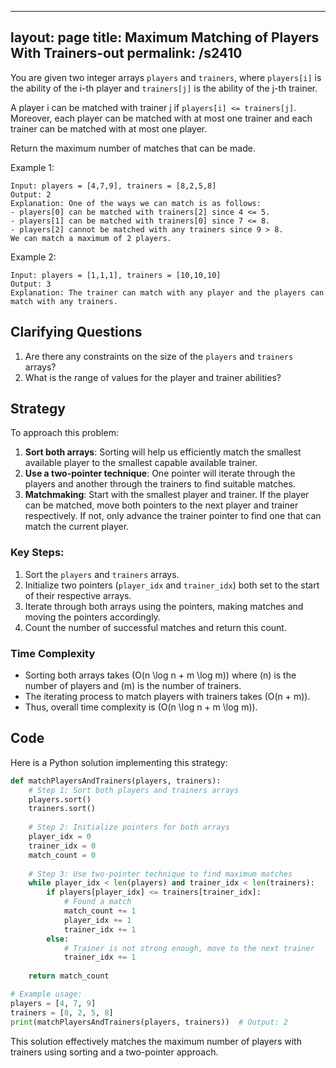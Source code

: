 
---
layout: page
title:  Maximum Matching of Players With Trainers-out
permalink: /s2410
---

You are given two integer arrays `players` and `trainers`, where `players[i]` is the ability of the i-th player and `trainers[j]` is the ability of the j-th trainer.

A player i can be matched with trainer j if `players[i] <= trainers[j]`. Moreover, each player can be matched with at most one trainer and each trainer can be matched with at most one player.

Return the maximum number of matches that can be made.

Example 1:
```
Input: players = [4,7,9], trainers = [8,2,5,8]
Output: 2
Explanation: One of the ways we can match is as follows:
- players[0] can be matched with trainers[2] since 4 <= 5.
- players[1] can be matched with trainers[0] since 7 <= 8.
- players[2] cannot be matched with any trainers since 9 > 8.
We can match a maximum of 2 players.
```

Example 2:
```
Input: players = [1,1,1], trainers = [10,10,10]
Output: 3
Explanation: The trainer can match with any player and the players can match with any trainers.
```

## Clarifying Questions
1. Are there any constraints on the size of the `players` and `trainers` arrays?
2. What is the range of values for the player and trainer abilities?

## Strategy

To approach this problem:
1. **Sort both arrays**: Sorting will help us efficiently match the smallest available player to the smallest capable available trainer.
2. **Use a two-pointer technique**: One pointer will iterate through the players and another through the trainers to find suitable matches.
3. **Matchmaking**: Start with the smallest player and trainer. If the player can be matched, move both pointers to the next player and trainer respectively. If not, only advance the trainer pointer to find one that can match the current player.

### Key Steps:
1. Sort the `players` and `trainers` arrays.
2. Initialize two pointers (`player_idx` and `trainer_idx`) both set to the start of their respective arrays.
3. Iterate through both arrays using the pointers, making matches and moving the pointers accordingly.
4. Count the number of successful matches and return this count.

### Time Complexity
- Sorting both arrays takes \(O(n \log n + m \log m)\) where \(n\) is the number of players and \(m\) is the number of trainers.
- The iterating process to match players with trainers takes \(O(n + m)\).
- Thus, overall time complexity is \(O(n \log n + m \log m)\).

## Code

Here is a Python solution implementing this strategy:

```python
def matchPlayersAndTrainers(players, trainers):
    # Step 1: Sort both players and trainers arrays
    players.sort()
    trainers.sort()
    
    # Step 2: Initialize pointers for both arrays
    player_idx = 0
    trainer_idx = 0
    match_count = 0
    
    # Step 3: Use two-pointer technique to find maximum matches
    while player_idx < len(players) and trainer_idx < len(trainers):
        if players[player_idx] <= trainers[trainer_idx]:
            # Found a match
            match_count += 1
            player_idx += 1
            trainer_idx += 1
        else:
            # Trainer is not strong enough, move to the next trainer
            trainer_idx += 1
    
    return match_count

# Example usage:
players = [4, 7, 9]
trainers = [8, 2, 5, 8]
print(matchPlayersAndTrainers(players, trainers))  # Output: 2
```

This solution effectively matches the maximum number of players with trainers using sorting and a two-pointer approach.